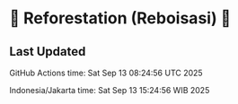 
# 🌳 Reforestation (Reboisasi) 🌲

## Last Updated

GitHub Actions time: Sat Sep 13 08:24:56 UTC 2025

Indonesia/Jakarta time: Sat Sep 13 15:24:56 WIB 2025
